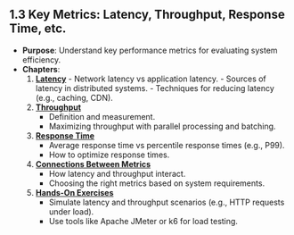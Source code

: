 ## **1.3 Key Metrics: Latency, Throughput, Response Time, etc.**

- **Purpose**: Understand key performance metrics for evaluating system efficiency.
- **Chapters**:
    1. **[Latency](./1-Latency/README.md)**
            - Network latency vs application latency.
            - Sources of latency in distributed systems.
            - Techniques for reducing latency (e.g., caching, CDN).
    2. **[Throughput](./2-Throughput/README.md)**
        - Definition and measurement.
        - Maximizing throughput with parallel processing and batching.
    3. **[Response Time](./3-Response-Time/README.md)**
        - Average response time vs percentile response times (e.g., P99).
        - How to optimize response times.
    4. **[Connections Between Metrics](./4-Connections-Between-Metrics/README.md)**
        - How latency and throughput interact.
        - Choosing the right metrics based on system requirements.
    5. **[Hands-On Exercises](./5-Hands-On-Exercises/README.md)**
        - Simulate latency and throughput scenarios (e.g., HTTP requests under load).
        - Use tools like Apache JMeter or k6 for load testing.